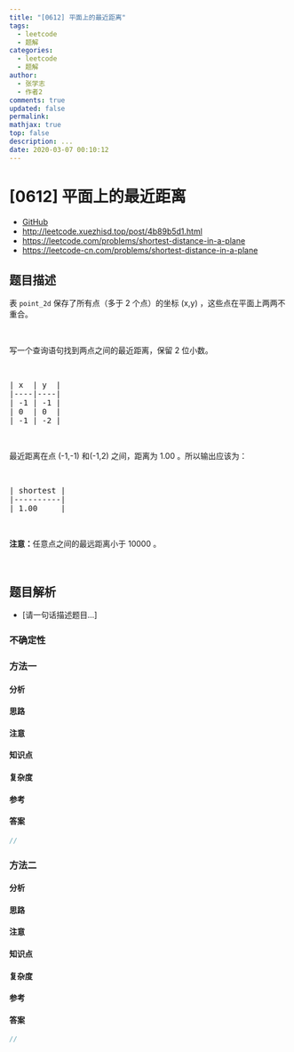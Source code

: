 ```yaml
---
title: "[0612] 平面上的最近距离"
tags:
  - leetcode
  - 题解
categories:
  - leetcode
  - 题解
author:
  - 张学志
  - 作者2
comments: true
updated: false
permalink:
mathjax: true
top: false
description: ...
date: 2020-03-07 00:10:12
---
```



# [0612] 平面上的最近距离
* [GitHub](https://github.com/algoboy101/LeetCodeCrowdsource/tree/master/_posts/QA/%5B0612%5D%20%E5%B9%B3%E9%9D%A2%E4%B8%8A%E7%9A%84%E6%9C%80%E8%BF%91%E8%B7%9D%E7%A6%BB.md)
* http://leetcode.xuezhisd.top/post/4b89b5d1.html
* https://leetcode.com/problems/shortest-distance-in-a-plane
* https://leetcode-cn.com/problems/shortest-distance-in-a-plane


## 题目描述

<p>表&nbsp;<code>point_2d</code>&nbsp;保存了所有点（多于 2 个点）的坐标 (x,y) ，这些点在平面上两两不重合。</p>

<p>&nbsp;</p>

<p>写一个查询语句找到两点之间的最近距离，保留 2 位小数。</p>

<p>&nbsp;</p>

<pre>| x  | y  |
|----|----|
| -1 | -1 |
| 0  | 0  |
| -1 | -2 |
</pre>

<p>&nbsp;</p>

<p>最近距离在点 (-1,-1) 和(-1,2) 之间，距离为 1.00 。所以输出应该为：</p>

<p>&nbsp;</p>

<pre>| shortest |
|----------|
| 1.00     |
</pre>

<p>&nbsp;</p>

<p><strong>注意：</strong>任意点之间的最远距离小于 10000 。</p>

<p>&nbsp;</p>



## 题目解析
* [请一句话描述题目...]

### 不确定性


### 方法一

#### 分析

#### 思路

#### 注意

#### 知识点

#### 复杂度

#### 参考

#### 答案

```cpp
//
```


### 方法二

#### 分析

#### 思路

#### 注意

#### 知识点

#### 复杂度

#### 参考

#### 答案

```cpp
//
```


